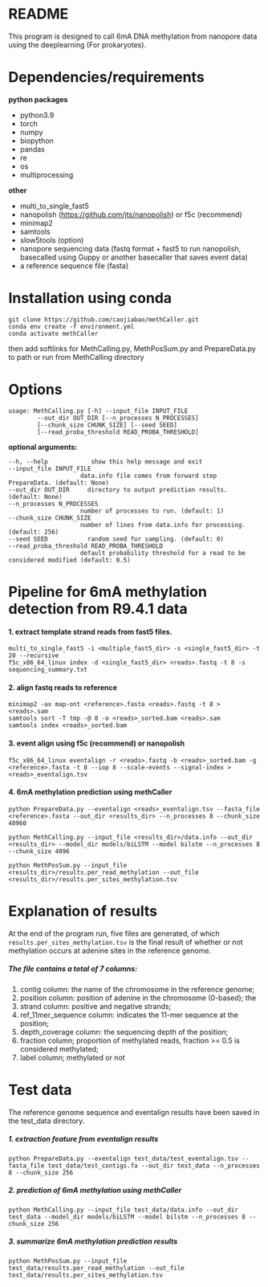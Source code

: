 # README

This program is designed to call 6mA DNA methylation from nanopore data using the deeplearning (For prokaryotes).

# Dependencies/requirements

**python packages**
* python3.9
* torch
* numpy
* biopython
* pandas
* re
* os
* multiprocessing

**other**
* multi_to_single_fast5
* nanopolish (https://github.com/jts/nanopolish) or f5c (recommend)
* minimap2
* samtools
* slow5tools (option)
* nanopore sequencing data (fastq format + fast5 to run nanopolish, basecalled using Guppy or another basecaller that saves event data)
* a reference sequence file (fasta)

# Installation using conda
    git clone https://github.com/caojiabao/methCaller.git
    conda env create -f environment.yml
    conda activate methCaller
    
then add softlinks for MethCalling.py, MethPosSum.py and PrepareData.py to path or run from MethCalling directory

# Options
    usage: MethCalling.py [-h] --input_file INPUT_FILE 
            --out_dir OUT_DIR [--n_processes N_PROCESSES] 
            [--chunk_size CHUNK_SIZE] [--seed SEED] 
            [--read_proba_threshold READ_PROBA_THRESHOLD]

**optional arguments:**
  
    --h, --help            show this help message and exit
    --input_file INPUT_FILE
                        data.info file comes from forward step PrepareData. (default: None)
    --out_dir OUT_DIR     directory to output prediction results. (default: None)
    --n_processes N_PROCESSES
                        number of processes to run. (default: 1)
    --chunk_size CHUNK_SIZE
                        number of lines from data.info for processing. (default: 256)
    --seed SEED           random seed for sampling. (default: 0)
    --read_proba_threshold READ_PROBA_THRESHOLD
                        default probability threshold for a read to be considered modified (default: 0.5)

# Pipeline for 6mA methylation detection from R9.4.1 data

#### 1. extract template strand reads from fast5 files.
~~~
multi_to_single_fast5 -i <multiple_fast5_dir> -s <single_fast5_dir> -t 20 --recursive
f5c_x86_64_linux index -d <single_fast5_dir> <reads>.fastq -t 8 -s sequencing_summary.txt
~~~
#### 2. align fastq reads to reference
~~~
minimap2 -ax map-ont <reference>.fasta <reads>.fastq -t 8 > <reads>.sam
samtools sort -T tmp -@ 8 -o <reads>_sorted.bam <reads>.sam
samtools index <reads>_sorted.bam
~~~
#### 3. event align using f5c (recommend) or nanopolish
~~~
f5c_x86_64_linux eventalign -r <reads>.fastq -b <reads>_sorted.bam -g <reference>.fasta -t 8 --iop 8 --scale-events --signal-index > <reads>_eventalign.tsv
~~~
#### 4. 6mA methylation prediction using methCaller
~~~
python PrepareData.py --eventalign <reads>_eventalign.tsv --fasta_file <reference>.fasta --out_dir <results_dir> --n_processes 8 --chunk_size 40960

python MethCalling.py --input_file <results_dir>/data.info --out_dir <results_dir> --model_dir models/biLSTM --model bilstm --n_processes 8 --chunk_size 4096

python MethPosSum.py --input_file <results_dir>/results.per_read_methylation --out_file <results_dir>/results.per_sites_methylation.tsv
~~~

# Explanation of results
At the end of the program run, five files are generated, of which `results.per_sites_methylation.tsv` is the final result of whether or not methylation occurs at adenine sites in the reference genome.
##### The file contains a total of 7 columns:
1. contig column: the name of the chromosome in the reference genome;
2. position column: position of adenine in the chromosome (0-based); the
3. strand column: positive and negative strands;
4. ref_11mer_sequence column: indicates the 11-mer sequence at the position;
5. depth_coverage column: the sequencing depth of the position;
6. fraction column; proportion of methylated reads, fraction >= 0.5 is considered methylated;
7. label column; methylated or not

# Test data
The reference genome sequence and eventalign results have been saved in the test_data directory.
##### 1. extraction feature from eventalign results
~~~ 
python PrepareData.py --eventalign test_data/test_eventalign.tsv --fasta_file test_data/test_contigs.fa --out_dir test_data --n_processes 8 --chunk_size 256
~~~
##### 2. prediction of 6mA methylation using methCaller
~~~
python MethCalling.py --input_file test_data/data.info --out_dir test_data --model_dir models/biLSTM --model bilstm --n_processes 8 --chunk_size 256
~~~
##### 3. summarize 6mA methylation prediction results
~~~
python MethPosSum.py --input_file test_data/results.per_read_methylation --out_file test_data/results.per_sites_methylation.tsv
~~~
